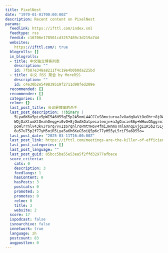 ```yaml
---
title: PixelNest
date: "1970-01-01T00:00:00Z"
description: Recent content on PixelNest
params:
  feedlink: https://ifttl.com/index.xml
  feedtype: rss
  feedid: c16706e178501cd3257489c3d219a74d
  websites:
    https://ifttl.com/: true
  blogrolls: []
  in_blogrolls:
  - title: 中文独立博客列表
    description: ""
    id: 7fb87e348a8211f4c19e4b0b0da225bd
  - title: 中文 RSS 聚合 by MoreRSS
    description: ""
    id: c4e30b2e549839519f2711d98fed209e
  recommended: []
  recommender: []
  categories: []
  relme: {}
  last_post_title: 会议是效率的杀手
  last_post_description: !!binary |
    5Lya6K6u5piv5pWI546H55qE5p2A5omL44CCCuS8muiuruaJvOadgOaViOeOh++8jOWmgu
    WQjOaXtumXtOeahOeqg+i0vO+8jOmAkOatpeialemjn+aJgOacieS6p+WHuuOAggrmiJHo
    poHlrrnlv43kvJrorq7vvIzorqnlroPmtYHov4fmiJHnmoTml6XnqIvjgIIK5b2T5Lya6K
    6u57uT5p2f77yM5oiR5Lya5a6h6KeG5oiQ5p6c77yM55yL5riF5a6D55o=
  last_post_date: "2025-03-11T16:00:00Z"
  last_post_link: https://ifttl.com/meetings-are-the-killer-of-efficiency/
  last_post_categories: []
  last_post_language: ""
  last_post_guid: 05bcc5ba55e53ea5f2ffd32977afbace
  score_criteria:
    cats: 0
    description: 3
    feedlangs: 1
    hasContent: 0
    hasPosts: 3
    postcats: 0
    promoted: 5
    promotes: 0
    relme: 0
    title: 3
    website: 2
  score: 17
  ispodcast: false
  isnoarchive: false
  innetwork: true
  language: zh
  postcount: 83
  avgpostlen: 0
---
```

